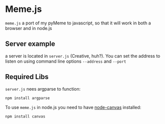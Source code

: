Meme.js
=======

`meme.js` a port of my pyMeme to javascript, so that it will work in both a browser and in node.js

Server example
--------------
a server is located in `server.js` (Creative, huh?). You can set the address to listen on using command line options `--address` and `--port`

Required Libs
-------------

`server.js` nees argparse to function:

    npm install argparse

To use `meme.js` in node.js you need to have [node-canvas](https://github.com/learnboost/node-canvas "It's AWESOME") installed:

    npm install canvas

